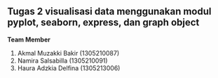 ## Tugas 2 visualisasi data menggunakan modul pyplot, seaborn, express, dan graph object

**Team Member**
1. Akmal Muzakki Bakir (1305210087)
2. Namira Salsabilla (1305210091)
3. Haura Adzkia Delfina (1305213006)
